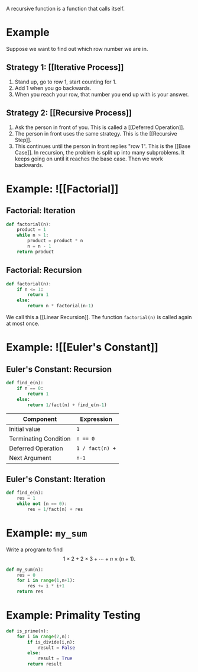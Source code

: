 A recursive function is a function that calls itself.
# Example
Suppose we want to find out which row number we are in.
## Strategy 1: [[Iterative Process]]
1. Stand up, go to row 1, start counting for 1.
2. Add 1 when you go backwards.
3. When you reach your row, that number you end up with is your answer.
## Strategy 2: [[Recursive Process]]
1. Ask the person in front of you. This is called a [[Deferred Operation]].
2. The person in front uses the same strategy. This is the [[Recursive Step]].
3. This continues until the person in front replies "row 1". This is the [[Base Case]].
In recursion, the problem is split up into many subproblems. 
It keeps going on until it reaches the base case.
Then we work backwards.
# Example: ![[Factorial]]
## Factorial: Iteration
```python
def factorial(n):
	product = 1
	while n > 1:
		product = product * n
		n = n - 1
	return product
```
## Factorial: Recursion
```python
def factorial(n):
	if n <= 1:
		return 1
	else:
		return n * factorial(n-1)
```
We call this a [[Linear Recursion]]. The function `factorial(n)` is called again at most once.
# Example: ![[Euler's Constant]]
## Euler's Constant: Recursion
```python
def find_e(n):
	if n == 0:
		return 1
	else:
		return 1/fact(n) + find_e(n-1)
```

| Component             | Expression      |
| --------------------- | --------------- |
| Initial value         | `1`             |
| Terminating Condition | `n == 0`        |
| Deferred Operation    | `1 / fact(n) +` |
| Next Argument         | `n-1`           |
## Euler's Constant: Iteration
```python
def find_e(n):
	res = 1
	while not (n == 0):
		res = 1/fact(n) + res
```
# Example: `my_sum`
Write a program to find 
$$ 1 \times 2 + 2 \times 3 + \cdots + n \times (n+1). $$
```python
def my_sum(n):
	res = 0
	for i in range(1,n+1):
		res += i * i+1
	return res
```
# Example: Primality Testing
```python
def is_prime(n):
	for i in range(2,n):
		if is_divide(i,n):
			result = False
		else:
			result = True
		return result
```